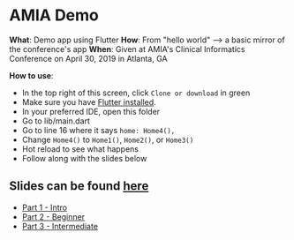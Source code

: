 # AMIA Demo

**What**:  Demo app using Flutter
**How**: From "hello world" --> a basic mirror of the conference's app
**When**: Given at AMIA's Clinical Informatics Conference on April 30, 2019 in Atlanta, GA

**How to use**: 
- In the top right of this screen, click `Clone or download` in green
- Make sure you have [Flutter installed](https://flutter.dev/docs/get-started/install). 
- In your preferred IDE, open this folder
- Go to lib/main.dart 
- Go to line 16 where it says `home: Home4(),`
- Change `Home4()` to `Home1()`, `Home2()`, or `Home3()`
- Hot reload to see what happens
- Follow along with the slides below

## Slides can be found [here](http://bit.ly/amia-flutter)
- [Part 1 - Intro](https://drive.google.com/open?id=10G0DGA1Kts9f7vjEXMJFkpyv3rRHtfCWeFGNe1l0pZg)
- [Part 2 - Beginner](https://drive.google.com/open?id=1Xd1dWVGmQkCYlmVC-V9ra7q62W8bAX1QOmEEwP6QgpI)
- [Part 3 - Intermediate](https://drive.google.com/open?id=1ifw7NwFbAA9gf21SBrgvHrpJlPeq4EjDyfLan6HT0FI) 

<!--stackedit_data:
eyJoaXN0b3J5IjpbLTQ5OTcyOTQ5Ml19
-->